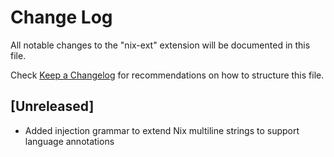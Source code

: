 # Change Log

All notable changes to the "nix-ext" extension will be documented in this file.

Check [Keep a Changelog](http://keepachangelog.com/) for recommendations on how to structure this file.

## [Unreleased]

- Added injection grammar to extend Nix multiline strings to support language annotations
